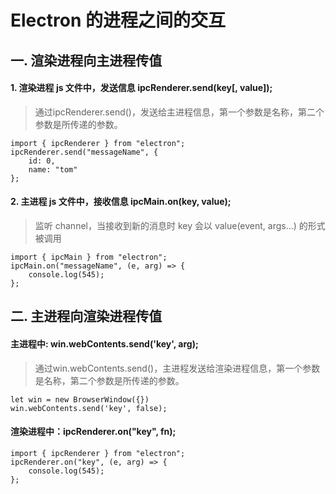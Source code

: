 # Electron 的进程之间的交互
## 一. 渲染进程向主进程传值
#### 1. 渲染进程 js 文件中，发送信息 ipcRenderer.send(key[, value]);
> 通过ipcRenderer.send()，发送给主进程信息，第一个参数是名称，第二个参数是所传递的参数。

```
import { ipcRenderer } from "electron";
ipcRenderer.send("messageName", {
    id: 0,
    name: "tom"
};
```

#### 2. 主进程 js 文件中，接收信息 ipcMain.on(key, value);
> 监听 channel，当接收到新的消息时 key 会以 value(event, args...) 的形式被调用

```
import { ipcMain } from "electron";
ipcMain.on("messageName", (e, arg) => {
    console.log(545);
};
```

## 二. 主进程向渲染进程传值
#### 主进程中: win.webContents.send('key', arg);
> 通过win.webContents.send()，主进程发送给渲染进程信息，第一个参数是名称，第二个参数是所传递的参数。

```
let win = new BrowserWindow({})
win.webContents.send('key', false);
```

#### 渲染进程中：ipcRenderer.on("key", fn);

```
import { ipcRenderer } from "electron";
ipcRenderer.on("key", (e, arg) => {
    console.log(545);
};
```